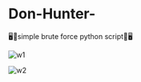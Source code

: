 # Don-Hunter-
🖥️🐍simple brute force python script🐍🖥️

![w1](https://user-images.githubusercontent.com/86055057/155866833-a1b89571-0f0f-43bb-99f3-5e1f9977bfaa.png)

![w2](https://user-images.githubusercontent.com/86055057/155866939-0191188b-82ef-4ed5-8cea-0db03776a2d8.png)

 
